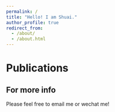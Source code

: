 ```yaml
---
permalink: /
title: "Hello! I am Shuai."
author_profile: true
redirect_from: 
  - /about/
  - /about.html
---
```




Publications
======



For more info
------
Please feel free to email me or wechat me!
